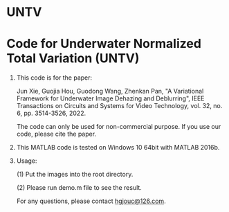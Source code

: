 # UNTV
# Code for Underwater Normalized Total Variation (UNTV)

1. This code is for the paper: 

   Jun Xie, Guojia Hou, Guodong Wang, Zhenkan Pan, "A Variational Framework for Underwater Image Dehazing and Deblurring", IEEE Transactions on Circuits and Systems for Video Technology, vol. 32, no. 6, pp. 3514-3526, 2022.

   The code can only be used for non-commercial purpose. If you use our code, please cite the paper.
1. This MATLAB code is tested on Windows 10 64bit with MATLAB 2016b. 

2. Usage:

   (1) Put the images into the root directory.


   (2) Please run demo.m file to see the result.


   For any questions, please contact hgjouc@126.com.
